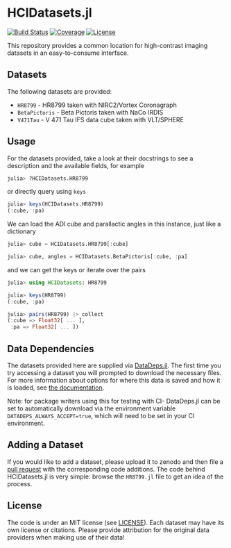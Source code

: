 # HCIDatasets.jl

[![Build Status](https://github.com/juliahci/HCIDatasets.jl/workflows/CI/badge.svg?branch=main)](https://github.com/juliahci/HCIDatasets.jl/actions)
[![Coverage](https://codecov.io/gh/juliahci/HCIDatasets.jl/branch/main/graph/badge.svg)](https://codecov.io/gh/juliahci/HCIDatasets.jl)
[![License](https://img.shields.io/badge/License-MIT-yellow.svg)](https://opensource.org/licenses/MIT)

This repository provides a common location for high-contrast imaging datasets in an easy-to-consume interface.

## Datasets

The following datasets are provided:

* `HR8799` - HR8799 taken with NIRC2/Vortex Coronagraph
* `BetaPictoris` - Beta Pictoris taken with NaCo IRDIS
* `V471Tau` - V 471 Tau IFS data cube taken with VLT/SPHERE

## Usage

For the datasets provided, take a look at their docstrings to see a description and the available fields, for example

```julia
julia> ?HCIDatasets.HR8799
```

or directly query using `keys`

```julia
julia> keys(HCIDatasets.HR8799)
(:cube, :pa)
```

We can load the ADI cube and parallactic angles in this instance, just like a dictionary

```julia
julia> cube = HCIDatasets.HR8799[:cube]

julia> cube, angles = HCIDatasets.BetaPictoris[:cube, :pa]
```

and we can get the keys or iterate over the pairs
```julia
julia> using HCIDatasets: HR8799

julia> keys(HR8799)
(:cube, :pa)

julia> pairs(HR8799) |> collect
(:cube => Float32[ ... ],
 :pa => Float32[ ... ])
```

## Data Dependencies

The datasets provided here are supplied via [DataDeps.jl](https://github.com/oxinabox/DataDeps.jl). The first time you try accessing a dataset you will prompted to download the necessary files. For more information about options for where this data is saved and how it is loaded, see [the documentation](https://www.oxinabox.net/DataDeps.jl/stable/z10-for-end-users/).

Note: for package writers using this for testing with CI- DataDeps.jl can be set to automatically download via the environment variable `DATADEPS_ALWAYS_ACCEPT=true`, which will need to be set in your CI environment.

## Adding a Dataset

If you would like to add a dataset, please upload it to zenodo and then file a [pull request](https://github.com/JuliaHCI/HCIDatasets.jl/pulls) with the corresponding code additions. The code behind HCIDatasets.jl is very simple: browse the `HR8799.jl` file to get an idea of the process.

## License

The code is under an MIT license (see [LICENSE](LICENSE)). Each dataset may have its own license or citations. Please provide attribution for the original data providers when making use of their data!
